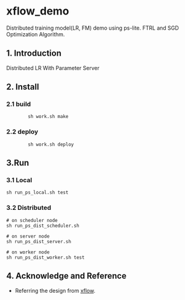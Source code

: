 # xflow_demo
Distributed training model(LR, FM) demo using ps-lite.  FTRL and SGD Optimization Algorithm.
## 1. Introduction

Distributed LR With Parameter Server 

## 2. Install
        
### 2.1 build 
```
        sh work.sh make
```
### 2.2 deploy
```
        sh work.sh deploy
``` 

## 3.Run
### 3.1 Local 
```
sh run_ps_local.sh test
```

### 3.2 Distributed
```
# on scheduler node 
sh run_ps_dist_scheduler.sh

# on server node
sh run_ps_dist_server.sh

# on worker node
sh run_ps_dist_worker.sh test
```


## 4. Acknowledge and Reference
- Referring the design from [xflow](https://github.com/xswang/xflow). 
